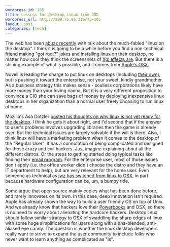 ```yaml
--- 
wordpress_id: 105
title: Lessons for Desktop Linux from OSX
wordpress_url: http://208.75.86.216/?p=105
layout: post
categories: [tech]
---
```

The web has been <a href="http://www.userscape.com/blog/2005/07/18/why-gnome-cant-make-it-to-your-desktop/">abuzz recently</a> with talk about the much-fabled "linux on the desktop". I think it is going to be a while before you find a non-technical friend making "got root?" jokes and installing linux on their desktop, no matter how cool they think the screenshots of <a href="http://www.nat.org/2005/february/#9-February-2005">Xgl effects are</a>. But there is a shining example of what is possible, and it comes from <a href="http://www.apple.com/macosx/">Apple's OSX</a>.

Novell is leading the charge to put linux on desktops (including <a href="http://www.cbronline.com/content/comp/magazine/Articles/Features/OnTheMove.asp">their own</a>), but is pushing it toward the enterprise, not your sweet, kindly grandmother. As a business strategy this makes sense - soulless corporations likely have more money than your loving nanna. But it is a very different proposition to convince a CIO she can save bags of money by deploying inexpensive linux desktops in her organization than a normal user freely choosing to run linux at home.

Mozilla's Asa Dotzler <a href="http://weblogs.mozillazine.org/asa/archives/008499.html">posted his thoughts on why linux is not yet ready for the desktop</a>. I think he gets it about right, and I'd second that if the answer to user's problems involves upgrading libraries then the game is already over. But the technical issues are largely solvable if the will is there. Also, I think linux will have a marketing problem when it comes to the desktop of the "Regular User". It has a connotation of being complicated and designed for those crazy and evil hackers. Just imagine explaining about all the different distros. Or the steps to getting started doing typical tasks like finding their <a href="http://nat.org/2005/may/#GUADEC-Usability-Hackfest">email program</a>. For the enterprise user, most of those issues don't apply (i.e. the office worker didn't choose the distro and they have an IT department to help), but are very relevant for the home user. Even someone as technical as <a href="http://jwz.livejournal.com/tag/mac">jwz has switched from linux to OSX</a>, in part because hardware configuration can be, um, a bumpy ride.

Some argue that open source mainly copies what has been done before, and rarely innovates on its own. In this case, deep innovation isn't required. Apple has already shown the way to build a user friendly OS on top of Unix. And we already know that hackers love their <a href="http://www.apple.com/powerbook/">Powerbooks</a> and OSX, so there is no need to worry about alienating the hardcore hackers. Desktop linux should   follow similar strategy to OSX of swaddling the sharp edges of linux with some huge simplifications for users along with alpha-blended, anti-aliased eye candy. The question is whether the linux desktop developers really want to strive to expand the user community to include folks who never want to learn anything as complicated as "ls".
